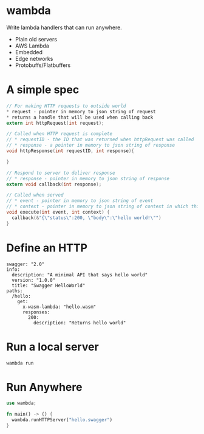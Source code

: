 # wambda

Write lambda handlers that can run anywhere.
* Plain old servers
* AWS Lambda
* Embedded
* Edge networks
* Protobuffs/Flatbuffers

# A simple spec

```C
// For making HTTP requests to outside world
* request - pointer in memory to json string of request
* returns a handle that will be used when calling back
extern int httpRequest(int request);

// Called when HTTP request is complete
// * requestID - the ID that was returned when httpRequest was called 
// * response - a pointer in memory to json string of response
void httpResponse(int requestID, int response){

}

// Respond to server to deliver response
// * response - pointer in memory to json string of response
extern void callback(int response);

// Called when served
// * event - pointer in memory to json string of event
// * context - pointer in memory to json string of context in which this server is run ( host specific )
void execute(int event, int context) {
  callback(&"{\"status\":200, \"body\":\"hello world!\"")
}
```

# Define an HTTP
```swagger
swagger: "2.0"
info:
  description: "A minimal API that says hello world"
  version: "1.0.0"
  title: "Swagger HelloWorld"
paths:
  /hello:
    get:
      x-wasm-lambda: "hello.wasm"
      responses:
        200:
          description: "Returns hello world"
```

# Run a local server

```
wambda run
```

# Run Anywhere

```rust
use wambda;

fn main() -> () {
  wambda.runHTTPServer("hello.swagger")
}
```
